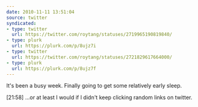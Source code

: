 ```yaml
---
date: 2010-11-11 13:51:04
source: twitter
syndicated:
- type: twitter
  url: https://twitter.com/roytang/statuses/2719965190819840/
- type: plurk
  url: https://plurk.com/p/8ujz7i
- type: twitter
  url: https://twitter.com/roytang/statuses/2721829617664000/
- type: plurk
  url: https://plurk.com/p/8ujz7f  
---
```


It's been a busy week. Finally going to get some relatively early sleep.

<time>[21:58]</time> ...or at least I would if I didn't keep clicking random links on twitter.

